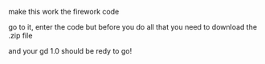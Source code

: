 make this work the firework code

go to it, enter the code but before you do all that you need to download the .zip file

and your gd 1.0 should be redy to go!

